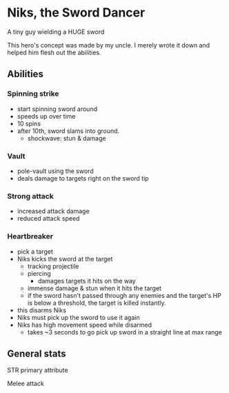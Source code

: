 # Niks, the Sword Dancer

A tiny guy wielding a HUGE sword

This hero's concept was made by my uncle. I merely wrote
it down and helped him flesh out the abilities.

## Abilities

### Spinning strike
 - start spinning sword around
 - speeds up over time
 - 10 spins
 - after 10th, sword slams into ground.
   - shockwave: stun & damage

### Vault
 - pole-vault using the sword
 - deals damage to targets right on the sword tip
 
### Strong attack
 - increased attack damage
 - reduced attack speed

### Heartbreaker
 - pick a target
 - Niks kicks the sword at the target
   - tracking projectile
   - piercing
     - damages targets it hits on the way
   - immense damage & stun when it hits the target
   - if the sword hasn't passed through any enemies and the target's HP is below a threshold, the target is killed instantly.
 -  this disarms Niks
   - Niks must pick up the sword to use it again
   - Niks has high movement speed while disarmed
     - takes ~3 seconds to go pick up sword in a straight line
       at max range
 

### 

## General stats

STR primary attribute

Melee attack